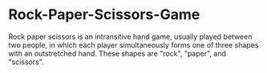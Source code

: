 # Rock-Paper-Scissors-Game
Rock paper scissors is an intransitive hand game, usually played between two people, in which each player simultaneously forms one of three shapes with an outstretched hand. These shapes are "rock", "paper", and "scissors".
